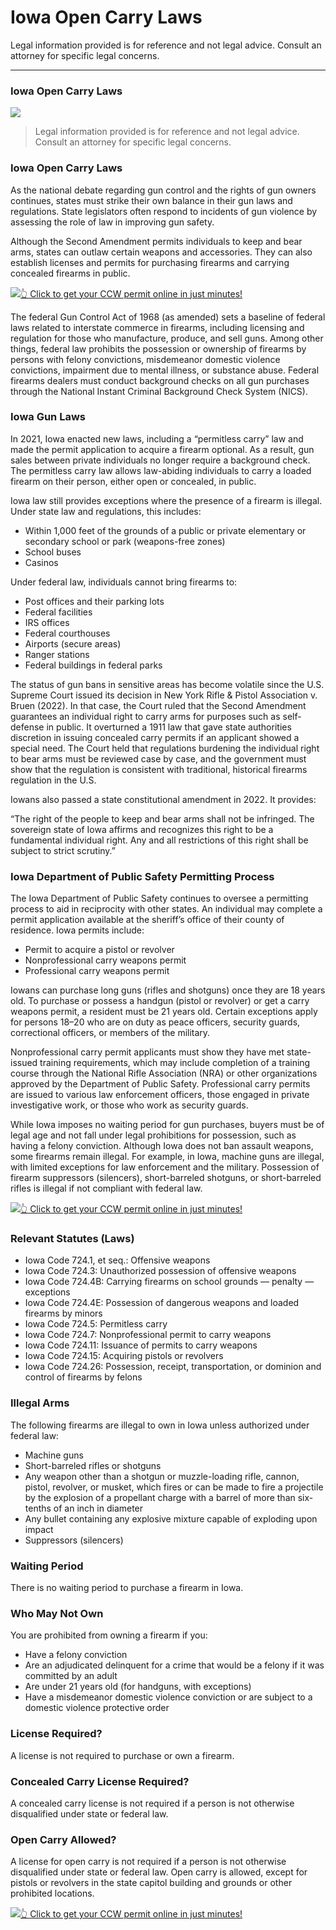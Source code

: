 # Iowa Open Carry Laws

Legal information provided is for reference and not legal advice. Consult an attorney for specific legal concerns. 

* * *

### Iowa Open Carry Laws

![](https://cdn-images-1.medium.com/max/800/1*cwDhSWEc_6f7Y4Smn4CVyg.png)

> Legal information provided is for reference and not legal advice. Consult an attorney for specific legal concerns.

### Iowa Open Carry Laws

As the national debate regarding gun control and the rights of gun owners continues, states must strike their own balance in their gun laws and regulations. State legislators often respond to incidents of gun violence by assessing the role of law in improving gun safety.

Although the Second Amendment permits individuals to keep and bear arms, states can outlaw certain weapons and accessories. They can also establish licenses and permits for purchasing firearms and carrying concealed firearms in public.

[![](https://cdn-images-1.medium.com/max/1200/1*aCmvRhaa5Xjz4zDZxHzAjg.png)](https://serp.ly/ccw)[👆 Click to get your CCW permit online in just minutes!](https://serp.ly/ccw)

The federal Gun Control Act of 1968 (as amended) sets a baseline of federal laws related to interstate commerce in firearms, including licensing and regulation for those who manufacture, produce, and sell guns. Among other things, federal law prohibits the possession or ownership of firearms by persons with felony convictions, misdemeanor domestic violence convictions, impairment due to mental illness, or substance abuse. Federal firearms dealers must conduct background checks on all gun purchases through the National Instant Criminal Background Check System (NICS).

### Iowa Gun Laws

In 2021, Iowa enacted new laws, including a “permitless carry” law and made the permit application to acquire a firearm optional. As a result, gun sales between private individuals no longer require a background check. The permitless carry law allows law-abiding individuals to carry a loaded firearm on their person, either open or concealed, in public.

Iowa law still provides exceptions where the presence of a firearm is illegal. Under state law and regulations, this includes:

  * Within 1,000 feet of the grounds of a public or private elementary or secondary school or park (weapons-free zones)
  * School buses
  * Casinos



Under federal law, individuals cannot bring firearms to:

  * Post offices and their parking lots
  * Federal facilities
  * IRS offices
  * Federal courthouses
  * Airports (secure areas)
  * Ranger stations
  * Federal buildings in federal parks



The status of gun bans in sensitive areas has become volatile since the U.S. Supreme Court issued its decision in New York Rifle & Pistol Association v. Bruen (2022). In that case, the Court ruled that the Second Amendment guarantees an individual right to carry arms for purposes such as self-defense in public. It overturned a 1911 law that gave state authorities discretion in issuing concealed carry permits if an applicant showed a special need. The Court held that regulations burdening the individual right to bear arms must be reviewed case by case, and the government must show that the regulation is consistent with traditional, historical firearms regulation in the U.S.

Iowans also passed a state constitutional amendment in 2022. It provides:

“The right of the people to keep and bear arms shall not be infringed. The sovereign state of Iowa affirms and recognizes this right to be a fundamental individual right. Any and all restrictions of this right shall be subject to strict scrutiny.”

### Iowa Department of Public Safety Permitting Process

The Iowa Department of Public Safety continues to oversee a permitting process to aid in reciprocity with other states. An individual may complete a permit application available at the sheriff’s office of their county of residence. Iowa permits include:

  * Permit to acquire a pistol or revolver
  * Nonprofessional carry weapons permit
  * Professional carry weapons permit



Iowans can purchase long guns (rifles and shotguns) once they are 18 years old. To purchase or possess a handgun (pistol or revolver) or get a carry weapons permit, a resident must be 21 years old. Certain exceptions apply for persons 18–20 who are on duty as peace officers, security guards, correctional officers, or members of the military.

Nonprofessional carry permit applicants must show they have met state-issued training requirements, which may include completion of a training course through the National Rifle Association (NRA) or other organizations approved by the Department of Public Safety. Professional carry permits are issued to various law enforcement officers, those engaged in private investigative work, or those who work as security guards.

While Iowa imposes no waiting period for gun purchases, buyers must be of legal age and not fall under legal prohibitions for possession, such as having a felony conviction. Although Iowa does not ban assault weapons, some firearms remain illegal. For example, in Iowa, machine guns are illegal, with limited exceptions for law enforcement and the military. Possession of firearm suppressors (silencers), short-barreled shotguns, or short-barreled rifles is illegal if not compliant with federal law.

[![](https://cdn-images-1.medium.com/max/1200/1*TMCVgNoKp2NAtvLSAMkaJg.png)](https://serp.ly/ccw)[👆 Click to get your CCW permit online in just minutes!](https://serp.ly/ccw)

### Relevant Statutes (Laws)

  * Iowa Code 724.1, et seq.: Offensive weapons
  * Iowa Code 724.3: Unauthorized possession of offensive weapons
  * Iowa Code 724.4B: Carrying firearms on school grounds — penalty — exceptions
  * Iowa Code 724.4E: Possession of dangerous weapons and loaded firearms by minors
  * Iowa Code 724.5: Permitless carry
  * Iowa Code 724.7: Nonprofessional permit to carry weapons
  * Iowa Code 724.11: Issuance of permits to carry weapons
  * Iowa Code 724.15: Acquiring pistols or revolvers
  * Iowa Code 724.26: Possession, receipt, transportation, or dominion and control of firearms by felons



### Illegal Arms

The following firearms are illegal to own in Iowa unless authorized under federal law:

  * Machine guns
  * Short-barreled rifles or shotguns
  * Any weapon other than a shotgun or muzzle-loading rifle, cannon, pistol, revolver, or musket, which fires or can be made to fire a projectile by the explosion of a propellant charge with a barrel of more than six-tenths of an inch in diameter
  * Any bullet containing any explosive mixture capable of exploding upon impact
  * Suppressors (silencers)



### Waiting Period

There is no waiting period to purchase a firearm in Iowa.

### Who May Not Own

You are prohibited from owning a firearm if you:

  * Have a felony conviction
  * Are an adjudicated delinquent for a crime that would be a felony if it was committed by an adult
  * Are under 21 years old (for handguns, with exceptions)
  * Have a misdemeanor domestic violence conviction or are subject to a domestic violence protective order



### License Required?

A license is not required to purchase or own a firearm.

### Concealed Carry License Required?

A concealed carry license is not required if a person is not otherwise disqualified under state or federal law.

### Open Carry Allowed?

A license for open carry is not required if a person is not otherwise disqualified under state or federal law. Open carry is allowed, except for pistols or revolvers in the state capitol building and grounds or other prohibited locations.

[![](https://cdn-images-1.medium.com/max/1200/1*UmVcdbz7GlGdNVJMx2tkag.png)](https://serp.ly/ccw)[👆 Click to get your CCW permit online in just minutes!](https://serp.ly/ccw)

